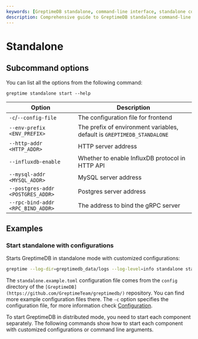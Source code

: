 ```yaml
---
keywords: [GreptimeDB standalone, command-line interface, standalone configuration, standalone startup, standalone options, standalone examples]
description: Comprehensive guide to GreptimeDB standalone command-line interface, including configuration options, startup commands, and practical examples for deploying standalone instances.
---
```


# Standalone

## Subcommand options

You can list all the options from the following command:


```
greptime standalone start --help
```
| Option                            | Description                                                             |
| --------------------------------- | ----------------------------------------------------------------------- |
| `-c`/`--config-file`              | The configuration file for frontend                                     |
| `--env-prefix <ENV_PREFIX>`       | The prefix of environment variables, default is `GREPTIMEDB_STANDALONE` |
| `--http-addr <HTTP_ADDR>`         | HTTP server address                                                     |
| `--influxdb-enable`               | Whether to enable InfluxDB protocol in HTTP API                         |
| `--mysql-addr <MYSQL_ADDR>`       | MySQL server address                                                    |
| `--postgres-addr <POSTGRES_ADDR>` | Postgres server address                                                 |
| `--rpc-bind-addr <RPC_BIND_ADDR>` | The address to bind the gRPC server                                     |

## Examples

### Start standalone with configurations

Starts GreptimeDB in standalone mode with customized configurations:

```sh
greptime --log-dir=greptimedb_data/logs --log-level=info standalone start -c config/standalone.example.toml
```

The `standalone.example.toml` configuration file comes from the `config` directory of the `[GreptimeDB](https://github.com/GreptimeTeam/greptimedb/)` repository. You can find more example configuration files there. The `-c` option specifies the configuration file, for more information check [Configuration](/user-guide/deployments-administration/configuration.md).

To start GreptimeDB in distributed mode, you need to start each component separately. The following commands show how to start each component with customized configurations or command line arguments.